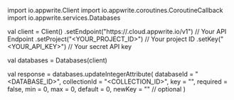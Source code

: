 import io.appwrite.Client
import io.appwrite.coroutines.CoroutineCallback
import io.appwrite.services.Databases

val client = Client()
    .setEndpoint("https://<REGION>.cloud.appwrite.io/v1") // Your API Endpoint
    .setProject("<YOUR_PROJECT_ID>") // Your project ID
    .setKey("<YOUR_API_KEY>") // Your secret API key

val databases = Databases(client)

val response = databases.updateIntegerAttribute(
    databaseId = "<DATABASE_ID>",
    collectionId = "<COLLECTION_ID>",
    key = "",
    required = false,
    min = 0,
    max = 0,
    default = 0,
    newKey = "" // optional
)
